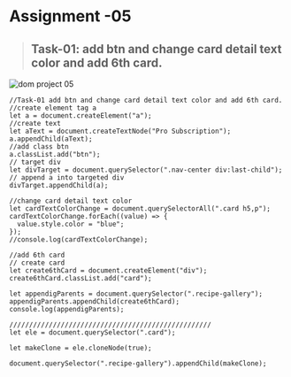 # Assignment -05

> ## Task-01: add btn and change card detail text color and add 6th card.

![dom project 05](https://user-images.githubusercontent.com/112545072/216858814-e686f1fe-0d88-4463-8aa8-5515ba960dd6.png)

```
//Task-01 add btn and change card detail text color and add 6th card.
//create element tag a
let a = document.createElement("a");
//create text
let aText = document.createTextNode("Pro Subscription");
a.appendChild(aText);
//add class btn
a.classList.add("btn");
// target div
let divTarget = document.querySelector(".nav-center div:last-child");
// append a into targeted div
divTarget.appendChild(a);

//change card detail text color
let cardTextColorChange = document.querySelectorAll(".card h5,p");
cardTextColorChange.forEach((value) => {
  value.style.color = "blue";
});
//console.log(cardTextColorChange);

//add 6th card
// create card
let create6thCard = document.createElement("div");
create6thCard.classList.add("card");

let appendigParents = document.querySelector(".recipe-gallery");
appendigParents.appendChild(create6thCard);
console.log(appendigParents);

///////////////////////////////////////////////////
let ele = document.querySelector(".card");

let makeClone = ele.cloneNode(true);

document.querySelector(".recipe-gallery").appendChild(makeClone);

```
